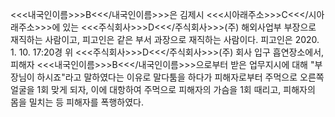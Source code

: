 <<<내국인이름>>>B<<</내국인이름>>>은 김제시 <<<시아래주소>>>C<<</시아래주소>>>에 있는 <<<주식회사>>>D<<</주식회사>>>(주) 해외사업부 부장으로 재직하는 사람이고, 피고인은 같은 부서 과장으로 재직하는 사람이다.
피고인은 2020. 1. 10. 17:20경 위 <<<주식회사>>>D<<</주식회사>>>(주) 회사 입구 흡연장소에서, 피해자 <<<내국인이름>>>B<<</내국인이름>>>으로부터 받은 업무지시에 대해 "부장님이 하시죠"라고 말하였다는 이유로 말다툼을 하다가 피해자로부터 주먹으로 오른쪽 얼굴을 1회 맞게 되자, 이에 대항하여 주먹으로 피해자의 가슴을 1회 때리고, 피해자의 몸을 밀치는 등 피해자를 폭행하였다.